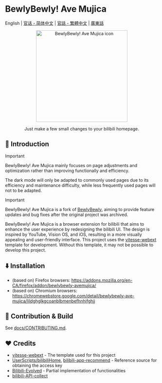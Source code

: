 # BewlyBewly! Ave Mujica

English | [官话 - 简体中文](README-cmn_CN.md) | [官話 - 繁體中文](README-cmn_TW.md) | [廣東話](README-jyut.md)

<p align="center" style="margin-bottom: 0px !important;">
<img width="300" alt="BewlyBewly! Ave Mujica icon" src="https://cdn.jsdelivr.net/gh/BewlyBewly-AveMujica/assets/bewly-ave-mujica-style-logo.svg"><br/>
</p>

<p align="center">Just make a few small changes to your bilibili homepage.</p>

<!-- ![min1](https://github.com/hakadao/BewlyBewly/assets/33394391/951f9e2a-d0e1-452c-83a9-dc6d85c4d441)
![min2](https://github.com/hakadao/BewlyBewly/assets/33394391/3e75dd20-f60b-4645-b434-23a24c72959c) -->

## 👋 Introduction

> [!IMPORTANT]
> BewlyBewly! Ave Mujica mainly focuses on page adjustments and optimization rather than improving functionally and efficiency.
>
> The dark mode will only be adapted to commonly used pages due to its efficiency and maintenance difficulty, while less
> frequently used pages will not to be adapted.

> [!IMPORTANT]
> BewlyBewly! Ave Mujica is a fork of [BewlyBewly](https://github.com/BewlyBewly/BewlyBewly), aiming to provide feature updates and bug fixes after the original project was archived.

BewlyBewly! Ave Mujica is a browser extension for bilibili that aims to enhance the user experience by redesigning the bilibili UI.
The design is inspired by YouTube, Vision OS, and iOS, resulting in a more visually appealing and user-friendly interface.
This project uses the [vitesse-webext](https://github.com/antfu/vitesse-webext) template for development.
Without this template, it may not be possible to develop this project.

## ⬇️ Installation

- (based on) Firefox browsers: https://addons.mozilla.org/en-CA/firefox/addon/bewlybewly-avemujica/
- (based on) Chromium browsers: https://chromewebstore.google.com/detail/bewlybewly-ave-mujica/lildghglkgcoanblbmenbefhnhifghjj

## 🤝 Contribution & Build

See [docs/CONTRIBUTING.md](https://github.com/VentusUta/BewlyBewly-AveMujica/blob/main/docs/CONTRIBUTING.md).

## ❤️ Credits

- [vitesse-webext](https://github.com/antfu/vitesse-webext) - The template used for this project
- [UserScripts/bilibiliHome](https://github.com/indefined/UserScripts/tree/master/bilibiliHome), [bilibili-app-recommend](https://github.com/magicdawn/bilibili-app-recommend) - Reference source for obtaining the access key
- [Bilibili-Evolved](https://github.com/the1812/Bilibili-Evolved) - Partial implementation of functionalities
- [bilibili-API-collect](https://github.com/SocialSisterYi/bilibili-API-collect)
